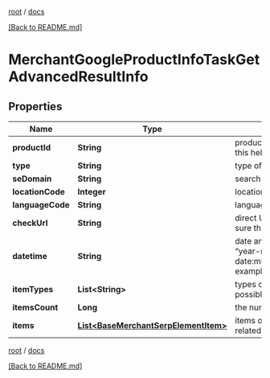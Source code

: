 [root](./../ "root") / [docs](./ "docs")

[[Back to README.md]](./../README.md "[Back to README.md]")

# MerchantGoogleProductInfoTaskGetAdvancedResultInfo

## Properties

| Name | Type | Description | Notes |
|------------ | ------------- | ------------- | -------------|
|**productId** | **String** | product ID in a POST array learn more about the parameter in this help center guide |  [optional] |
|**type** | **String** | type of element |  [optional] |
|**seDomain** | **String** | search engine domain in a POST array |  [optional] |
|**locationCode** | **Integer** | location code in a POST array |  [optional] |
|**languageCode** | **String** | language code in a POST array |  [optional] |
|**checkUrl** | **String** | direct URL to search engine results you can use it to make sure that we provided accurate results |  [optional] |
|**datetime** | **String** | date and time when the result was received in the format: “year-month-date:minutes:UTC_difference_hours:UTC_difference_minutes” example: 2019-11-15 12:57:46 +00:00 |  [optional] |
|**itemTypes** | **List&lt;String&gt;** | types of items found on the product specification page possible item types: product_info_element |  [optional] |
|**itemsCount** | **Long** | the number of results returned in the items array |  [optional] |
|**items** | [**List&lt;BaseMerchantSerpElementItem&gt;**](BaseMerchantSerpElementItem.md) | items on the product page contains all product attributes and related data listed on the product page |  [optional] |

[root](./../ "root") / [docs](./ "docs")

[[Back to README.md]](./../README.md "[Back to README.md]")